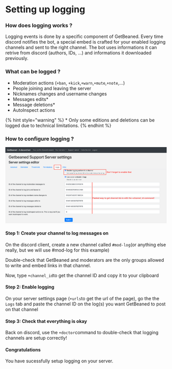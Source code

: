 # Setting up logging

### How does logging works ?

Logging events is done by a specific component of GetBeaned. Every time discord notifies the bot, a special embed is crafted for your enabled logging channels and sent to the right channel. The bot uses informations it can retrive from discord \(authors, IDs, ...\) and informations it downloaded previously.

### What can be logged ?

* Moderation actions \(`+ban`, `+kick`,`+warn`,`+mute`,`+note`,...\)
* People joining and leaving the server
* Nicknames changes and username changes
* Messages edits\*
* Message deletions\*
* AutoInspect actions

{% hint style="warning" %}
\* Only some editions and deletions can be logged due to technical limitations.
{% endhint %}

### How to configure logging ?

![](../.gitbook/assets/2019-06-17.16-39-26.png)

#### Step 1: Create your channel to log messages on

On the discord client, create a new channel called `#mod-log`\(or anything else really, but we will use \#mod-log for this example\)

Double-check that GetBeaned and moderators are the only groups allowed to write and embed links in that channel.

Now, type `+channel_id`to get the channel ID and copy it to your clipboard

#### Step 2: Enable logging

On your server settings page \(`+urls`to get the url of the page\), go the the `Logs` tab and paste the channel ID on the log\(s\) you want GetBeaned to post on that channel

#### Step 3: Check that everything is okay

Back on discord, use the `+doctor`command to double-check that logging channels are setup correctly!

#### Congratulations

You have sucessfully setup logging on your server.

